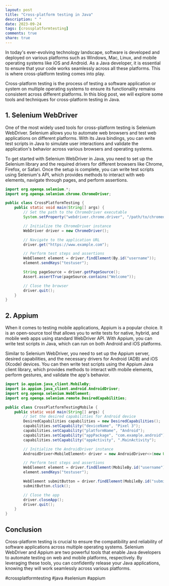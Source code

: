 ```yaml
---
layout: post
title: "Cross-platform testing in Java"
description: " "
date: 2023-09-24
tags: [crossplatformtesting]
comments: true
share: true
---
```


In today's ever-evolving technology landscape, software is developed and deployed on various platforms such as Windows, Mac, Linux, and mobile operating systems like iOS and Android. As a Java developer, it is essential to ensure that your code works seamlessly across all these platforms. This is where cross-platform testing comes into play.

Cross-platform testing is the process of testing a software application or system on multiple operating systems to ensure its functionality remains consistent across different platforms. In this blog post, we will explore some tools and techniques for cross-platform testing in Java.

## 1. Selenium WebDriver

One of the most widely used tools for cross-platform testing is Selenium WebDriver. Selenium allows you to automate web browsers and test web applications on different platforms. With its Java bindings, you can write test scripts in Java to simulate user interactions and validate the application's behavior across various browsers and operating systems.

To get started with Selenium WebDriver in Java, you need to set up the Selenium library and the required drivers for different browsers like Chrome, Firefox, or Safari. Once the setup is complete, you can write test scripts using Selenium's API, which provides methods to interact with web elements, navigate through pages, and perform assertions.

```java
import org.openqa.selenium.*;
import org.openqa.selenium.chrome.ChromeDriver;

public class CrossPlatformTesting {
    public static void main(String[] args) {
        // Set the path to the ChromeDriver executable
        System.setProperty("webdriver.chrome.driver", "/path/to/chromedriver");

        // Initialize the ChromeDriver instance
        WebDriver driver = new ChromeDriver();

        // Navigate to the application URL
        driver.get("https://www.example.com");

        // Perform test steps and assertions
        WebElement element = driver.findElement(By.id("username"));
        element.sendKeys("testuser");

        String pageSource = driver.getPageSource();
        Assert.assertTrue(pageSource.contains("Welcome"));

        // Close the browser
        driver.quit();
    }
}
```

## 2. Appium

When it comes to testing mobile applications, Appium is a popular choice. It is an open-source tool that allows you to write tests for native, hybrid, and mobile web apps using standard WebDriver API. With Appium, you can write test scripts in Java, which can run on both Android and iOS platforms.

Similar to Selenium WebDriver, you need to set up the Appium server, desired capabilities, and the necessary drivers for Android (ADB) and iOS (Xcode) devices. You can then write test scripts using the Appium Java client library, which provides methods to interact with mobile elements, perform gestures, and validate the app's behavior.

```java
import io.appium.java_client.MobileBy;
import io.appium.java_client.android.AndroidDriver;
import org.openqa.selenium.WebElement;
import org.openqa.selenium.remote.DesiredCapabilities;

public class CrossPlatformTestingMobile {
    public static void main(String[] args) {
        // Set the desired capabilities for Android device
        DesiredCapabilities capabilities = new DesiredCapabilities();
        capabilities.setCapability("deviceName", "Pixel 3");
        capabilities.setCapability("platformName", "Android");
        capabilities.setCapability("appPackage", "com.example.android");
        capabilities.setCapability("appActivity", ".MainActivity");

        // Initialize the AndroidDriver instance
        AndroidDriver<MobileElement> driver = new AndroidDriver<>(new URL("http://localhost:4723/wd/hub"), capabilities);

        // Perform test steps and assertions
        WebElement element = driver.findElement(MobileBy.id("username"));
        element.sendKeys("testuser");

        WebElement submitButton = driver.findElement(MobileBy.id("submit"));
        submitButton.click();

        // Close the app
        driver.closeApp();
        driver.quit();
    }
}
```

## Conclusion

Cross-platform testing is crucial to ensure the compatibility and reliability of software applications across multiple operating systems. Selenium WebDriver and Appium are two powerful tools that enable Java developers to automate testing on web and mobile platforms, respectively. By leveraging these tools, you can confidently release your Java applications, knowing they will work seamlessly across various platforms.

#crossplatformtesting #java #selenium #appium